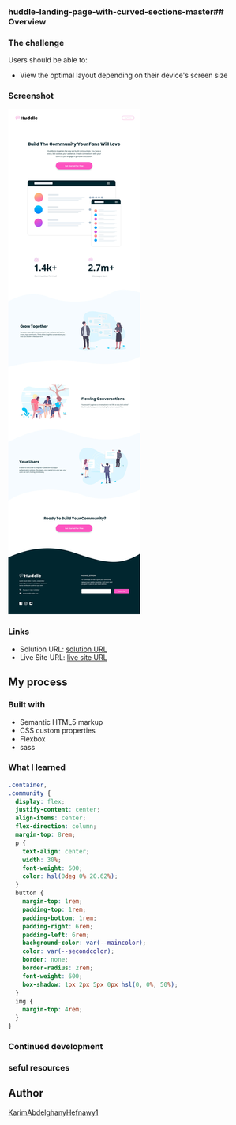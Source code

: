 ### huddle-landing-page-with-curved-sections-master## Overview

### The challenge

Users should be able to:

- View the optimal layout depending on their device's screen size

### Screenshot

![](/design/desktop-design.jpg)

### Links

- Solution URL: [solution URL](https://www.frontendmentor.io/solutions/huddlelandingpagewithcurvedsectionsmaster-EwKWyPvL11)
- Live Site URL: [live site URL](https://karimabdelghanyhefnawy1.github.io/huddle-landing-page-with-curved-sections-master/)

## My process

### Built with

- Semantic HTML5 markup
- CSS custom properties
- Flexbox
- sass

### What I learned

```scss
.container,
.community {
  display: flex;
  justify-content: center;
  align-items: center;
  flex-direction: column;
  margin-top: 8rem;
  p {
    text-align: center;
    width: 30%;
    font-weight: 600;
    color: hsl(0deg 0% 20.62%);
  }
  button {
    margin-top: 1rem;
    padding-top: 1rem;
    padding-bottom: 1rem;
    padding-right: 6rem;
    padding-left: 6rem;
    background-color: var(--maincolor);
    color: var(--secondcolor);
    border: none;
    border-radius: 2rem;
    font-weight: 600;
    box-shadow: 1px 2px 5px 0px hsl(0, 0%, 50%);
  }
  img {
    margin-top: 4rem;
  }
}
```

### Continued development

### seful resources

## Author

[KarimAbdelghanyHefnawy1](https://github.com/karimabdelghanyhefnawy1?tab=following)
